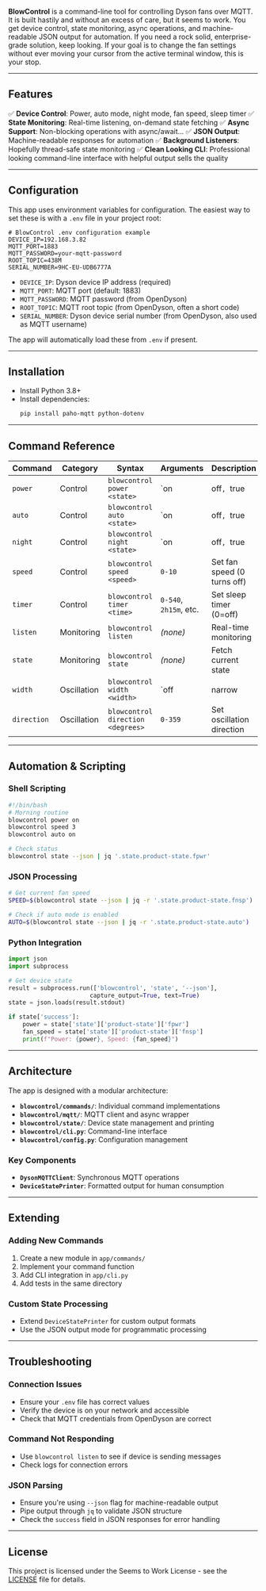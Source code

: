 
**BlowControl** is a command-line tool for controlling Dyson fans over MQTT. It is built hastily and without an excess of care, but it seems to work. You get device control, state monitoring, async operations, and machine-readable JSON output for automation. If you need a rock solid, enterprise-grade solution, keep looking. If your goal is to change the fan settings without ever moving your cursor from the active terminal window, this is your stop.

---

## Features

✅ **Device Control**: Power, auto mode, night mode, fan speed, sleep timer
✅ **State Monitoring**: Real-time listening, on-demand state fetching
✅ **Async Support**: Non-blocking operations with async/await...
✅ **JSON Output**: Machine-readable responses for automation
✅ **Background Listeners**: Hopefully thread-safe state monitoring
✅ **Clean Looking CLI**: Professional looking command-line interface with helpful output sells the quality

---

## Configuration

This app uses environment variables for configuration. The easiest way to set these is with a `.env` file in your project root:

```
# BlowControl .env configuration example
DEVICE_IP=192.168.3.82
MQTT_PORT=1883
MQTT_PASSWORD=your-mqtt-password
ROOT_TOPIC=438M
SERIAL_NUMBER=9HC-EU-UDB6777A
```

- `DEVICE_IP`: Dyson device IP address (required)
- `MQTT_PORT`: MQTT port (default: 1883)
- `MQTT_PASSWORD`: MQTT password (from OpenDyson)
- `ROOT_TOPIC`: MQTT root topic (from OpenDyson, often a short code)
- `SERIAL_NUMBER`: Dyson device serial number (from OpenDyson, also used as MQTT username)

The app will automatically load these from `.env` if present.

---

## Installation

- Install Python 3.8+
- Install dependencies:
  ```sh
  pip install paho-mqtt python-dotenv
  ```

---

## Command Reference

| Command      | Category      | Syntax                                 | Arguments                | Description                        |
|--------------|--------------|----------------------------------------|--------------------------|------------------------------------|
| `power`      | Control       | `blowcontrol power <state>`            | `on|off`, `true|false`   | Turn the fan ON or OFF             |
| `auto`       | Control       | `blowcontrol auto <state>`             | `on|off`, `true|false`   | Enable/disable auto mode           |
| `night`      | Control       | `blowcontrol night <state>`            | `on|off`, `true|false`   | Enable/disable night mode          |
| `speed`      | Control       | `blowcontrol speed <speed>`            | `0-10`                   | Set fan speed (0 turns off)        |
| `timer`      | Control       | `blowcontrol timer <time>`             | `0-540`, `2h15m`, etc.   | Set sleep timer (0=off)            |
| `listen`     | Monitoring    | `blowcontrol listen`                   | *(none)*                 | Real-time monitoring               |
| `state`      | Monitoring    | `blowcontrol state         `           | *(none)*                 | Fetch current state                |
| `width`      | Oscillation   | `blowcontrol width <width>`            | `off|narrow|medium|wide|full` | Set oscillation width        |
| `direction`  | Oscillation   | `blowcontrol direction <degrees>`      | `0-359`                  | Set oscillation direction          |

---

## Automation & Scripting

### Shell Scripting
```sh
#!/bin/bash
# Morning routine
blowcontrol power on
blowcontrol speed 3
blowcontrol auto on

# Check status
blowcontrol state --json | jq '.state.product-state.fpwr'
```

### JSON Processing
```sh
# Get current fan speed
SPEED=$(blowcontrol state --json | jq -r '.state.product-state.fnsp')

# Check if auto mode is enabled
AUTO=$(blowcontrol state --json | jq -r '.state.product-state.auto')
```

### Python Integration
```python
import json
import subprocess

# Get device state
result = subprocess.run(['blowcontrol', 'state', '--json'],
                       capture_output=True, text=True)
state = json.loads(result.stdout)

if state['success']:
    power = state['state']['product-state']['fpwr']
    fan_speed = state['state']['product-state']['fnsp']
    print(f"Power: {power}, Speed: {fan_speed}")
```

---

## Architecture

The app is designed with a modular architecture:

- **`blowcontrol/commands/`**: Individual command implementations
- **`blowcontrol/mqtt/`**: MQTT client and async wrapper
- **`blowcontrol/state/`**: Device state management and printing
- **`blowcontrol/cli.py`**: Command-line interface
- **`blowcontrol/config.py`**: Configuration management

### Key Components

- **`DysonMQTTClient`**: Synchronous MQTT operations
- **`DeviceStatePrinter`**: Formatted output for human consumption

---

## Extending

### Adding New Commands
1. Create a new module in `app/commands/`
2. Implement your command function
3. Add CLI integration in `app/cli.py`
4. Add tests in the same directory

### Custom State Processing
- Extend `DeviceStatePrinter` for custom output formats
- Use the JSON output mode for programmatic processing

---

## Troubleshooting

### Connection Issues
- Ensure your `.env` file has correct values
- Verify the device is on your network and accessible
- Check that MQTT credentials from OpenDyson are correct

### Command Not Responding
- Use `blowcontrol listen` to see if device is sending messages
- Check logs for connection errors

### JSON Parsing
- Ensure you're using `--json` flag for machine-readable output
- Pipe output through `jq` to validate JSON structure
- Check the `success` field in JSON responses for error handling

---

## License

This project is licensed under the Seems to Work License - see the [LICENSE](../LICENSE) file for details.
